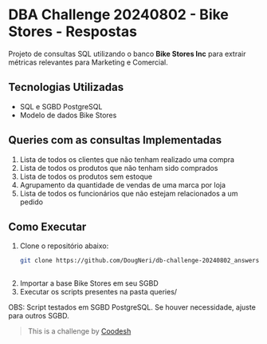# DBA Challenge 20240802 - Bike Stores - Respostas

Projeto de consultas SQL utilizando o banco **Bike Stores Inc** para extrair métricas relevantes para Marketing e Comercial.

## Tecnologias Utilizadas
- SQL e SGBD PostgreSQL
- Modelo de dados Bike Stores

## Queries com as consultas Implementadas
1. Lista de todos os clientes que não tenham realizado uma compra
2. Lista de todos os produtos que não tenham sido comprados
3. Lista de todos os produtos sem estoque
4. Agrupamento da quantidade de vendas de uma marca por loja
5. Lista de todos os funcionários que não estejam relacionados a um pedido

## Como Executar
1. Clone o repositório abaixo:
   ```bash
   git clone https://github.com/DougNeri/db-challenge-20240802_answers
  
2. Importar a base Bike Stores em seu SGBD
3. Executar os scripts presentes na pasta queries/

OBS: Script testados em SGBD PostgreSQL. Se houver necessidade, ajuste para outros SGBD.

> This is a challenge by [Coodesh](https://coodesh.com/)
